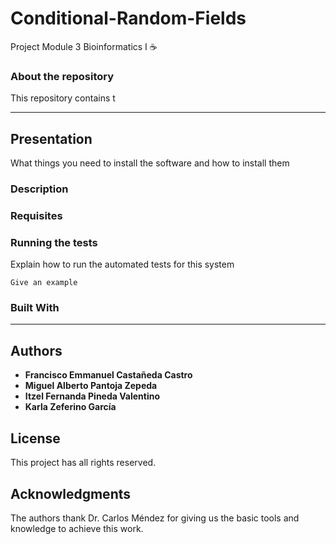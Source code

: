 # <b>Conditional-Random-Fields</b>
Project Module 3 Bioinformatics I :coffee:

### About the repository
This repository contains t

***
## Presentation

What things you need to install the software and how to install them

### Description

### Requisites

### Running the tests

Explain how to run the automated tests for this system


```
Give an example
```

### Built With

*** 

## Authors

* **Francisco Emmanuel Castañeda Castro**
* **Miguel Alberto Pantoja Zepeda**
* **Itzel Fernanda Pineda Valentino**
* **Karla Zeferino García**

## License
This project has all rights reserved.

## Acknowledgments
The authors thank Dr. Carlos Méndez for giving us the basic tools and knowledge to achieve this work.
